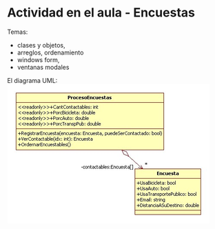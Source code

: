 # Actividad en el aula  - Encuestas

Temas:
   - clases y objetos, 
   - arreglos, ordenamiento
   - windows form, 
   - ventanas modales

El diagrama UML:<br/>
![alt text](https://github.com/fernandofilipuzzi-utn/ActividadEncuestas/blob/desarrollo/EncuestasMediosTransporte/EncuestasLib/uml/encuesta.jpg?raw=true)
